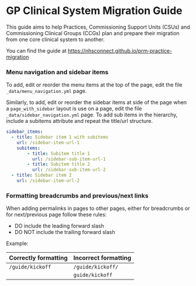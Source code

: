 # GP Clinical System Migration Guide

This guide aims to help Practices, Commissioning Support Units (CSUs) and Commissioning Clinical Groups (CCGs) plan and prepare their migration from one core clinical system to another. 

You can find the guide at https://nhsconnect.github.io/prm-practice-migration

### Menu navigation and sidebar items
To add, edit or reorder the menu items at the top of the page, edit the file `_data/menu_navigation.yml` page. 

Similarly, to add, edit or reorder the sidebar items at side of the page when a `page_with_sidebar` layout is use on a page, edit the file `_data/sidebar_navigation.yml` page. To add sub items in the hierarchy, include a subitems attribute and repeat the title/url structure.

```yml
sidebar_items:
  - title: Sidebar item 1 with subitems
    url: /sidebar-item-url-1
    subitems:
        - title: Subitem title 1
          url: /sidebar-sub-item-url-1
        - title: Subitem title 2
          url: /sidebar-sub-item-url-2
  - title: Sidebar item 2
    url: /sidebar-item-url-2
```

### Formatting breadcrumbs and previous/next links
When adding permalinks in pages to other pages, either for breadcrumbs or for next/previous page follow these rules:
 - DO include the leading forward slash
 - DO NOT include the trailing forward slash

Example:

| Correctly formatting | Incorrect formatting |
| -------------------- | -------------------- |
| `/guide/kickoff`     | `/guide/kickoff/`    |
|                      | `guide/kickoff`      |

